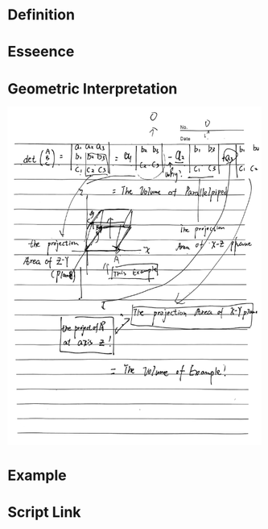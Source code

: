 # Definition

# Esseence

# Geometric Interpretation
![eg](../pics/eg_pic.jpg)

# Example

# Script Link